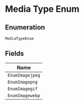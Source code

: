 
# Media Type Enum

## Enumeration

`MediaTypeEnum`

## Fields

| Name |
|  --- |
| `EnumImagejpeg` |
| `EnumImagepng` |
| `EnumImagegif` |
| `EnumImagewebp` |

